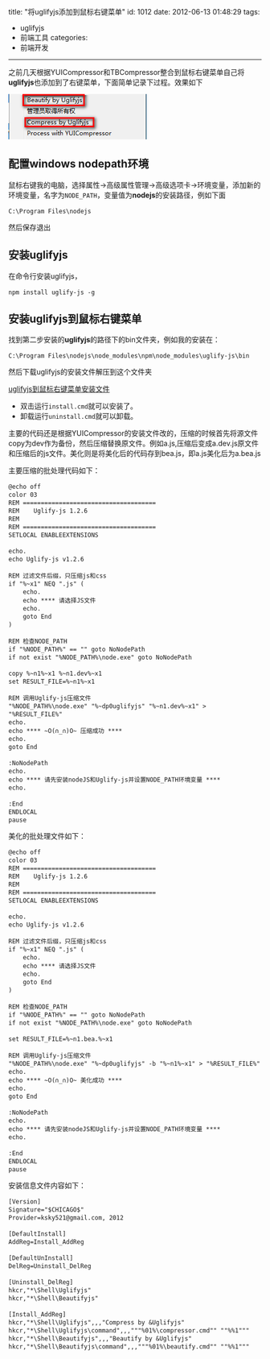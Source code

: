 title: "将uglifyjs添加到鼠标右键菜单"
id: 1012
date: 2012-06-13 01:48:29
tags:
- uglifyjs
- 前端工具
categories:
- 前端开发
---

之前几天根据YUICompressor和TBCompressor整合到鼠标右键菜单自己将**uglifyjs**也添加到了右键菜单，下面简单记录下过程。效果如下

[![uglifyjs添加到鼠标右键菜单](/uploads/2012/06/uglifyjsmenu.png "uglifyjs添加到鼠标右键菜单")](/uploads/2012/06/uglifyjsmenu.png)

## 配置windows nodepath环境

鼠标右键我的电脑，选择属性→高级属性管理→高级选项卡→环境变量，添加新的环境变量，名字为`NODE_PATH`，变量值为**nodejs**的安装路径，例如下面
```shell
C:\Program Files\nodejs
```

然后保存退出

## 安装uglifyjs

在命令行安装uglifyjs，

```shell
npm install uglify-js -g
```

## 安装uglifyjs到鼠标右键菜单

找到第二步安装的**uglifyjs**的路径下的bin文件夹，例如我的安装在：

```shell
C:\Program Files\nodejs\node_modules\npm\node_modules\uglify-js\bin
```

然后下载uglifyjs的安装文件解压到这个文件夹

[uglifyjs到鼠标右键菜单安装文件](http://4.qdemo.sinaapp.com/tool/uglifyjsmenu.zip)

* 双击运行`install.cmd`就可以安装了。
* 卸载运行`uninstall.cmd`就可以卸载。

主要的代码还是根据YUICompressor的安装文件改的，压缩的时候首先将源文件copy为dev作为备份，然后压缩替换原文件。例如a.js,压缩后变成a.dev.js原文件和压缩后的js文件。美化则是将美化后的代码存到bea.js，即a.js美化后为a.bea.js
<!--more-->
主要压缩的批处理代码如下：
```shell
@echo off
color 03
REM =====================================
REM    Uglify-js 1.2.6
REM
REM =====================================
SETLOCAL ENABLEEXTENSIONS

echo.
echo Uglify-js v1.2.6

REM 过滤文件后缀，只压缩js和css
if "%~x1" NEQ ".js" (
    echo.
    echo **** 请选择JS文件
    echo.
    goto End
)

REM 检查NODE_PATH
if "%NODE_PATH%" == "" goto NoNodePath
if not exist "%NODE_PATH%\node.exe" goto NoNodePath

copy %~n1%~x1 %~n1.dev%~x1
set RESULT_FILE=%~n1%~x1

REM 调用Uglify-js压缩文件
"%NODE_PATH%\node.exe" "%~dp0uglifyjs" "%~n1.dev%~x1" > "%RESULT_FILE%"
echo.
echo **** ~O(∩_∩)O~ 压缩成功 ****
echo.
goto End

:NoNodePath
echo.
echo **** 请先安装nodeJS和Uglify-js并设置NODE_PATH环境变量 ****
echo.

:End
ENDLOCAL
pause
```
美化的批处理文件如下：
```shell
@echo off
color 03
REM =====================================
REM    Uglify-js 1.2.6
REM
REM =====================================
SETLOCAL ENABLEEXTENSIONS

echo.
echo Uglify-js v1.2.6

REM 过滤文件后缀，只压缩js和css
if "%~x1" NEQ ".js" (
    echo.
    echo **** 请选择JS文件
    echo.
    goto End
)

REM 检查NODE_PATH
if "%NODE_PATH%" == "" goto NoNodePath
if not exist "%NODE_PATH%\node.exe" goto NoNodePath

set RESULT_FILE=%~n1.bea.%~x1

REM 调用Uglify-js压缩文件
"%NODE_PATH%\node.exe" "%~dp0uglifyjs" -b "%~n1%~x1" > "%RESULT_FILE%"
echo.
echo **** ~O(∩_∩)O~ 美化成功 ****
echo.
goto End

:NoNodePath
echo.
echo **** 请先安装nodeJS和Uglify-js并设置NODE_PATH环境变量 ****
echo.

:End
ENDLOCAL
pause
```

安装信息文件内容如下：
```shell
[Version]
Signature="$CHICAGO$"
Provider=ksky521@gmail.com, 2012

[DefaultInstall]
AddReg=Install_AddReg

[DefaultUnInstall]
DelReg=Uninstall_DelReg

[Uninstall_DelReg]
hkcr,"*\Shell\Uglifyjs"
hkcr,"*\Shell\Beautifyjs"

[Install_AddReg]
hkcr,"*\Shell\Uglifyjs",,,"Compress by &Uglifyjs"
hkcr,"*\Shell\Uglifyjs\command",,,"""%01%\compressor.cmd"" ""%%1"""
hkcr,"*\Shell\Beautifyjs",,,"Beautify by &Uglifyjs"
hkcr,"*\Shell\Beautifyjs\command",,,"""%01%\beautify.cmd"" ""%%1"""
```
